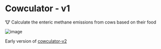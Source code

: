 # Cowculator - v1
:cow: Calculate the enteric methane emissions from cows based on their food

![image](https://github.com/user-attachments/assets/fe617daf-f5dd-4218-a1cf-2b886d155bf6)

Early version of [cowculator-v2](https://github.com/JakeRoggenbuck/cowculator-v2)
